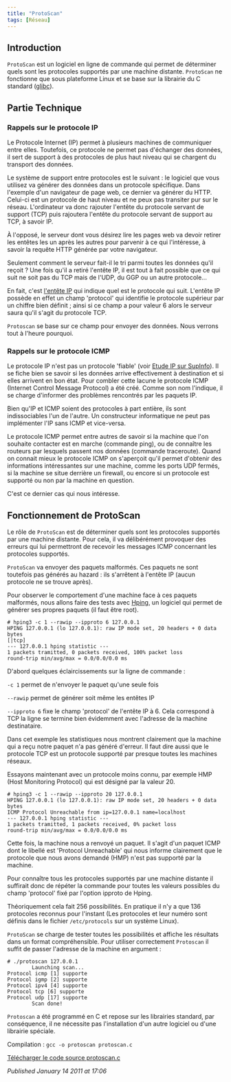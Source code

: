 ```yaml
---
title: "ProtoScan"
tags: [Réseau]
---
```


Introduction
------------

`ProtoScan` est un logiciel en ligne de commande qui permet de déterminer quels sont les protocoles supportés par une machine distante. `ProtoScan` ne fonctionne que sous plateforme Linux et se base sur la librairie du C standard ([glibc](http://www.gnu.org/software/libc/libc.html)).

Partie Technique
----------------

### Rappels sur le protocole IP

Le Protocole Internet (IP) permet à plusieurs machines de communiquer entre elles. Toutefois, ce protocole ne permet pas d'échanger des données, il sert de support à des protocoles de plus haut niveau qui se chargent du transport des données.  

Le système de support entre protocoles est le suivant : le logiciel que vous utilisez va générer des données dans un protocole spécifique. Dans l'exemple d'un navigateur de page web, ce dernier va générer du HTTP. Celui-ci est un protocole de haut niveau et ne peux pas transiter pur sur le réseau. L'ordinateur va donc rajouter l'entête du protocole servant de support (TCP) puis rajoutera l'entête du protocole servant de support au TCP, à savoir IP.  

À l'opposé, le serveur dont vous désirez lire les pages web va devoir retirer les entêtes les un après les autres pour parvenir à ce qui l'intéresse, à savoir la requête HTTP générée par votre navigateur.  

Seulement comment le serveur fait-il le tri parmi toutes les données qu'il reçoit ? Une fois qu'il a retiré l'entête IP, il est tout à fait possible que ce qui suit ne soit pas du TCP mais de l'UDP, du GGP ou un autre protocole...  

En fait, c'est [l'entête IP](http://www.frameip.com/enteteip/) qui indique quel est le protocole qui suit. L'entête IP possède en effet un champ 'protocol' qui identifie le protocole supérieur par un chiffre bien définit ; ainsi si ce champ a pour valeur 6 alors le serveur saura qu'il s'agit du protocole TCP.  

`Protoscan` se base sur ce champ pour envoyer des données. Nous verrons tout à l'heure pourquoi.  

### Rappels sur le protocole ICMP

Le protocole IP n'est pas un protocole 'fiable' (voir [Etude IP sur SupInfo](http://www.supinfo-projects.com/fr/2003/protocole_ip/1/)). Il se fiche bien se savoir si les données arrive effectivement à destination et si elles arrivent en bon état. Pour combler cette lacune le protocole ICMP (Internet Control Message Protocol) a été créé. Comme son nom l'indique, il se charge d'informer des problèmes rencontrés par les paquets IP.  

Bien qu'IP et ICMP soient des protocoles à part entière, ils sont indissociables l'un de l'autre. Un constructeur informatique ne peut pas implémenter l'IP sans ICMP et vice-versa.  

Le protocole ICMP permet entre autres de savoir si la machine que l'on souhaite contacter est en marche (commande ping), ou de connaître les routeurs par lesquels passent nos données (commande traceroute). Quand on connait mieux le protocole ICMP on s'aperçoit qu'il permet d'obtenir des informations intéressantes sur une machine, comme les ports UDP fermés, si la machine se situe derrière un firewall, ou encore si un protocole est supporté ou non par la machine en question.  

C'est ce dernier cas qui nous intéresse.

Fonctionnement de ProtoScan
---------------------------

Le rôle de `ProtoScan` est de déterminer quels sont les protocoles supportés par une machine distante. Pour cela, il va délibérément provoquer des erreurs qui lui permettront de recevoir les messages ICMP concernant les protocoles supportés.  

`ProtoScan` va envoyer des paquets malformés. Ces paquets ne sont toutefois pas générés au hazard : ils s'arrêtent à l'entête IP (aucun protocole ne se trouve après).  

Pour observer le comportement d'une machine face à ces paquets malformés, nous allons faire des tests avec [Hping](http://www.hping.org/), un logiciel qui permet de générer ses propres paquets (il faut être root).

```console
# hping3 -c 1 --rawip --ipproto 6 127.0.0.1
HPING 127.0.0.1 (lo 127.0.0.1): raw IP mode set, 20 headers + 0 data bytes
[|tcp]
--- 127.0.0.1 hping statistic ---
1 packets tramitted, 0 packets received, 100% packet loss
round-trip min/avg/max = 0.0/0.0/0.0 ms
```

D'abord quelques éclaircissements sur la ligne de commande :  

`-c 1` permet de n'envoyer le paquet qu'une seule fois  

`--rawip` permet de générer soit même les entêtes IP  

`--ipproto 6` fixe le champ 'protocol' de l'entête IP à 6. Cela correspond à TCP
la ligne se termine bien évidemment avec l'adresse de la machine destinataire.  

Dans cet exemple les statistiques nous montrent clairement que la machine qui a reçu notre paquet n'a pas généré d'erreur. Il faut dire aussi que le protocole TCP est un protocole supporté par presque toutes les machines réseaux.  

Essayons maintenant avec un protocole moins connu, par exemple HMP (Host Monitoring Protocol) qui est désigné par la valeur 20.

```console
# hping3 -c 1 --rawip --ipproto 20 127.0.0.1
HPING 127.0.0.1 (lo 127.0.0.1): raw IP mode set, 20 headers + 0 data bytes
ICMP Protocol Unreachable from ip=127.0.0.1 name=localhost
--- 127.0.0.1 hping statistic ---
1 packets tramitted, 1 packets received, 0% packet loss
round-trip min/avg/max = 0.0/0.0/0.0 ms
```

Cette fois, la machine nous a renvoyé un paquet. Il s'agit d'un paquet ICMP dont le libellé est 'Protocol Unreachable' qui nous informe clairement que le protocole que nous avons demandé (HMP) n'est pas supporté par la machine.  

Pour connaître tous les protocoles supportés par une machine distante il suffirait donc de répéter la commande pour toutes les valeurs possibles du champ 'protocol' fixé par l'option ipproto de Hping.  

Théoriquement cela fait 256 possibilités. En pratique il n'y a que 136 protocoles reconnus pour l'instant (Les protocoles et leur numéro sont définis dans le fichier `/etc/protocols` sur un système Linux).  

`ProtoScan` se charge de tester toutes les possibilités et affiche les résultats dans un format compréhensible. Pour utiliser correctement `Protoscan` il suffit de passer l'adresse de la machine en argument :

```console
# ./protoscan 127.0.0.1
        Launching scan...
Protocol icmp [1] supporte
Protocol igmp [2] supporte
Protocol ipv4 [4] supporte
Protocol tcp [6] supporte
Protocol udp [17] supporte
        Scan done!
```

`Protoscan` a été programmé en C et repose sur les librairies standard, par conséquence, il ne nécessite pas l'installation d'un autre logiciel ou d'une librairie spéciale.  

Compilation : `gcc -o protoscan protoscan.c`  

[Télécharger le code source protoscan.c](/assets/data/protoscan.c)

*Published January 14 2011 at 17:06*

